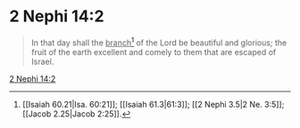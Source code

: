 # 2 Nephi 14:2

> In that day shall the <u>branch</u>[^a] of the Lord be beautiful and glorious; the fruit of the earth excellent and comely to them that are escaped of Israel.

[2 Nephi 14:2](https://www.churchofjesuschrist.org/study/scriptures/bofm/2-ne/14?lang=eng&id=p2#p2)


[^a]: [[Isaiah 60.21|Isa. 60:21]]; [[Isaiah 61.3|61:3]]; [[2 Nephi 3.5|2 Ne. 3:5]]; [[Jacob 2.25|Jacob 2:25]].  
